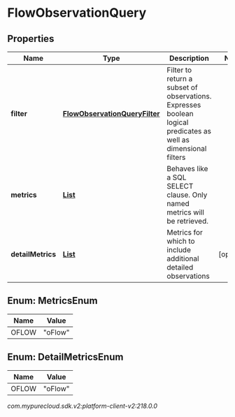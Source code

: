 # FlowObservationQuery


## Properties

| Name | Type | Description | Notes |
| ------------ | ------------- | ------------- | ------------- |
| **filter** | [**FlowObservationQueryFilter**](FlowObservationQueryFilter) | Filter to return a subset of observations. Expresses boolean logical predicates as well as dimensional filters |  |
| **metrics** | [**List<MetricsEnum>**](#Enum--MetricsEnum) | Behaves like a SQL SELECT clause. Only named metrics will be retrieved. |  |
| **detailMetrics** | [**List<DetailMetricsEnum>**](#Enum--DetailMetricsEnum) | Metrics for which to include additional detailed observations |  [optional] |


## Enum: MetricsEnum

| Name | Value |
| ---- | ----- |
| OFLOW | &quot;oFlow&quot; |


## Enum: DetailMetricsEnum

| Name | Value |
| ---- | ----- |
| OFLOW | &quot;oFlow&quot; |




_com.mypurecloud.sdk.v2:platform-client-v2:218.0.0_
